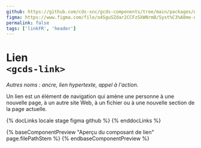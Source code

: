 ```yaml
---
github: https://github.com/cds-snc/gcds-components/tree/main/packages/web/src/components/gcds-link
figma: https://www.figma.com/file/o4SguSZdar2CCFzSkWNrmB/Syst%C3%A8me-de-design-GC?type=design&node-id=8-5038&mode=design&t=1DaL24vHpjRRfHHm-0
permalink: false
tags: ['linkFR', 'header']
---
```


# Lien <br>`<gcds-link>`

_Autres noms : ancre, lien hypertexte, appel à l'action._

Un lien est un élément de navigation qui amène une personne à une nouvelle page, à un autre site Web, à un fichier ou à une nouvelle section de la page actuelle.

{% docLinks locale stage figma github %}
{% enddocLinks %}

{% baseComponentPreview "Aperçu du composant de lien" page.filePathStem %}
{% endbaseComponentPreview %}
